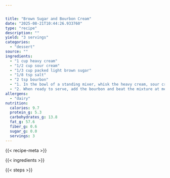 ```yaml
---


title: "Brown Sugar and Bourbon Cream"
date: "2025-08-21T10:44:26.933760"
type: "recipe"
description: ""
yield: "3 servings"
categories:
  - "dessert"
source: ""
ingredients:
  - "1 cup heavy cream"
  - "1/2 cup sour cream"
  - "1/3 cup packed light brown sugar"
  - "1/8 tsp salt"
  - "2 tsp bourbon"
  - "1. In the bowl of a standing mixer, whisk the heavy cream, sour cream, brown sugar, and salt until combined. Cover with plastic wrap and refrigerate until ready to serve, at least 4 hours or up to 24 hours, stirring once or twice during chilling to ensure that the sugar dissolves."
  - "2. When ready to serve, add the bourbon and beat the mixture at medium speed until small bubbles form around the edge, about 40 seconds; increase the speed to high and continue to beat until fluffy and doubled in volume, about 1 minute longer. Serve immediately."
allergens:
  - "dairy"
nutrition:
  calories: 9.7
  protein_g: 5.3
  carbohydrates_g: 13.8
  fat_g: 57.6
  fiber_g: 0.6
  sugar_g: 0.0
  servings: 3
---
```


{{< recipe-meta >}}

{{< ingredients >}}

{{< steps >}}
